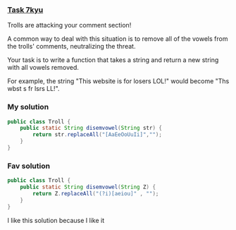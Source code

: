 ###  [Task 7kyu](https://www.codewars.com/kata/52fba66badcd10859f00097e/train/java)

Trolls are attacking your comment section!

A common way to deal with this situation is to remove all of the vowels from the trolls' comments, neutralizing the threat.

Your task is to write a function that takes a string and return a new string with all vowels removed.

For example, the string "This website is for losers LOL!" would become "Ths wbst s fr lsrs LL!".



### My solution
```Java
public class Troll {
    public static String disemvowel(String str) {
        return str.replaceAll("[AaEeOoUuIi]","");
    }
}
```

### Fav solution
```Java
public class Troll {
    public static String disemvowel(String Z) {
        return Z.replaceAll("(?i)[aeiou]" , "");
    }
}

```
I like this solution because I like it

